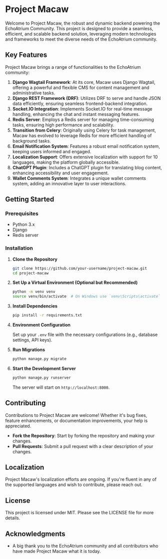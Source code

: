# Project Macaw

Welcome to Project Macaw, the robust and dynamic backend powering the EchoAtrium Community. This project is designed to provide a seamless, efficient, and scalable backend solution, leveraging modern technologies and frameworks to meet the diverse needs of the EchoAtrium community.

## Key Features

Project Macaw brings a range of functionalities to the EchoAtrium community:

1. **Django Wagtail Framework**: At its core, Macaw uses Django Wagtail, offering a powerful and flexible CMS for content management and administrative tasks.
2. **Django REST Framework (DRF)**: Utilizes DRF to serve and handle JSON data efficiently, ensuring seamless frontend-backend integration.
3. **Socket.IO Integration**: Implements Socket.IO for real-time message handling, enhancing the chat and instant messaging features.
4. **Redis Server**: Employs a Redis server for managing time-consuming tasks, ensuring high performance and scalability.
5. **Transition from Celery**: Originally using Celery for task management, Macaw has evolved to leverage Redis for more efficient handling of background tasks.
6. **Email Notification System**: Features a robust email notification system, keeping users informed and engaged.
7. **Localization Support**: Offers extensive localization with support for 10 languages, making the platform globally accessible.
8. **ChatGPT Plugin**: Includes a ChatGPT plugin for translating blog content, enhancing accessibility and user engagement.
9. **Wallet Comments System**: Integrates a unique wallet comments system, adding an innovative layer to user interactions.

## Getting Started

### Prerequisites

- Python 3.x
- Django
- Redis server

### Installation

1. **Clone the Repository**

   ```bash
   git clone https://github.com/your-username/project-macaw.git
   cd project-macaw
   ```

2. **Set Up a Virtual Environment (Optional but Recommended)**

   ```bash
   python -m venv venv
   source venv/bin/activate  # On Windows use `venv\Scripts\activate`
   ```

3. **Install Dependencies**

   ```bash
   pip install -r requirements.txt
   ```

4. **Environment Configuration**

   Set up your `.env` file with the necessary configurations (e.g., database settings, API keys).

5. **Run Migrations**

   ```bash
   python manage.py migrate
   ```

6. **Start the Development Server**

   ```bash
   python manage.py runserver
   ```

   The server will start on `http://localhost:8000`.

## Contributing

Contributions to Project Macaw are welcome! Whether it's bug fixes, feature enhancements, or documentation improvements, your help is appreciated.

- **Fork the Repository**: Start by forking the repository and making your changes.
- **Pull Requests**: Submit a pull request with a clear description of your changes.

## Localization

Project Macaw's localization efforts are ongoing. If you're fluent in any of the supported languages and wish to contribute, please reach out.

## License

This project is licensed under MIT. Please see the LICENSE file for more details.

## Acknowledgments

- A big thank you to the EchoAtrium community and all contributors who have made Project Macaw what it is today.
